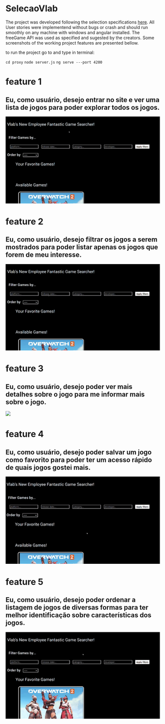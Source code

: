 # SelecaoVlab

The project was developed following the selection specifications [here](https://docs.google.com/document/d/1xh2g5AmTCCMetQWCTII8vbRC_8re6qdpYFARGMpRjIA/edit). All User stories were implementend without bugs or crash and should run smoothly on any machine with windows and angular installed. The freeGame API was used as specified and sugested by the creators. Some screenshots of the working project features are presented bellow.

to run the project go to   and type in terminal:

`cd proxy`
`node server.js`
`ng serve ---port 4200`

# feature 1

## Eu, como usuário, desejo entrar no site e ver uma lista de jogos para poder explorar todos os jogos.

![](https://github.com/gabriel-ferreira-da-silva/FreeGameSearcher/blob/main/videos/feat1.gif)

# feature 2

## Eu, como usuário, desejo filtrar os jogos a serem mostrados para poder listar apenas os jogos que forem de meu interesse.



![](https://github.com/gabriel-ferreira-da-silva/FreeGameSearcher/blob/main/videos/feat2.gif)

# feature 3

## Eu, como usuário, desejo poder ver mais detalhes sobre o jogo para me informar mais sobre o jogo.



![](https://github.com/gabriel-ferreira-da-silva/FreeGameSearcher/blob/main/videos/feat3.gif)

# feature 4

## Eu, como usuário, desejo poder salvar um jogo como favorito para poder ter um acesso rápido de quais jogos gostei mais.

![](https://github.com/gabriel-ferreira-da-silva/FreeGameSearcher/blob/main/videos/feat4.gif)

# feature 5

## Eu, como usuário, desejo poder ordenar a listagem de jogos de diversas formas para ter melhor identificação sobre características dos jogos.



![](https://github.com/gabriel-ferreira-da-silva/FreeGameSearcher/blob/main/videos/feat5.gif)

